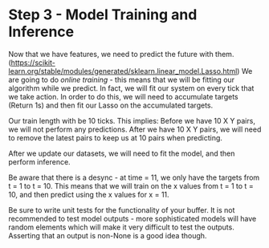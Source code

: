 # Step 3 - Model Training and Inference

Now that we have features, we need to predict the future with them. (https://scikit-learn.org/stable/modules/generated/sklearn.linear_model.Lasso.html)
We are going to do *online training* - this means that we will be fitting our algorithm while we predict. In fact, we will fit our system on every tick that we take action.
In order to do this, we will need to accumulate targets (Return 1s) and then fit our Lasso on the accumulated targets. 

Our train length with be 10 ticks. This implies:
Before we have 10 X Y pairs, we will not perform any predictions. 
After we have 10 X Y pairs, we will need to remove the latest pairs to keep us at 10 pairs when predicting. 

After we update our datasets, we will need to fit the model, and then perform inference. 

Be aware that there is a desync - at time = 11, we only have the targets from t = 1 to t = 10. This means that we will train on the x values from
t = 1 to t = 10, and then predict using the x values for x = 11.

Be sure to write unit tests for the functionality of your buffer. It is not recommended to test model outputs - more sophisticated models
will have random elements which will make it very difficult to test the outputs. Asserting that an output is non-None is a good idea though. 
